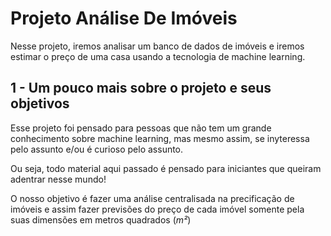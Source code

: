 # Projeto Análise De Imóveis
 Nesse projeto, iremos analisar um banco de dados de imóveis e iremos estimar o preço de uma casa usando a tecnologia de machine learning.

## 1 - Um pouco mais sobre o projeto e seus objetivos
 Esse projeto foi pensado para pessoas que não tem um grande conhecimento sobre machine learning, mas mesmo assim, se inyteressa pelo assunto e/ou é curioso pelo assunto.
 
 Ou seja, todo material aqui passado é pensado para iniciantes que queiram adentrar nesse mundo!
 
 O nosso objetivo é fazer uma análise centralisada na precificação de imóveis e assim fazer previsões do preço de cada imóvel somente pela suas dimensões em metros quadrados (*m²*)
